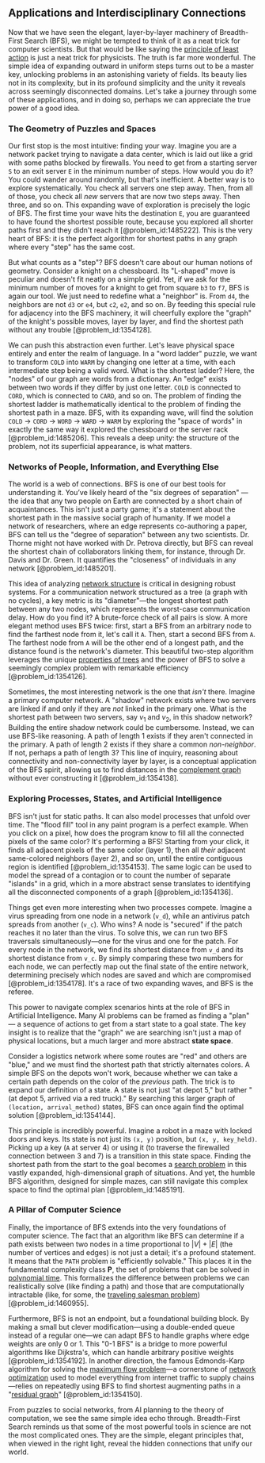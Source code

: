 ## Applications and Interdisciplinary Connections

Now that we have seen the elegant, layer-by-layer machinery of Breadth-First Search (BFS), we might be tempted to think of it as a neat trick for computer scientists. But that would be like saying the [principle of least action](@article_id:138427) is just a neat trick for physicists. The truth is far more wonderful. The simple idea of expanding outward in uniform steps turns out to be a master key, unlocking problems in an astonishing variety of fields. Its beauty lies not in its complexity, but in its profound simplicity and the unity it reveals across seemingly disconnected domains. Let's take a journey through some of these applications, and in doing so, perhaps we can appreciate the true power of a good idea.

### The Geometry of Puzzles and Spaces

Our first stop is the most intuitive: finding your way. Imagine you are a network packet trying to navigate a data center, which is laid out like a grid with some paths blocked by firewalls. You need to get from a starting server `S` to an exit server `E` in the minimum number of steps. How would you do it? You could wander around randomly, but that's inefficient. A better way is to explore systematically. You check all servers one step away. Then, from all of those, you check all *new* servers that are now two steps away. Then three, and so on. This expanding wave of exploration is precisely the logic of BFS. The first time your wave hits the destination `E`, you are guaranteed to have found the shortest possible route, because you explored all shorter paths first and they didn't reach it [@problem_id:1485222]. This is the very heart of BFS: it is the perfect algorithm for shortest paths in any graph where every "step" has the same cost.

But what counts as a "step"? BFS doesn't care about our human notions of geometry. Consider a knight on a chessboard. Its "L-shaped" move is peculiar and doesn't fit neatly on a simple grid. Yet, if we ask for the minimum number of moves for a knight to get from square `b3` to `f7`, BFS is again our tool. We just need to redefine what a "neighbor" is. From `d4`, the neighbors are not `d3` or `e4`, but `c2`, `e2`, and so on. By feeding this special rule for adjacency into the BFS machinery, it will cheerfully explore the "graph" of the knight's possible moves, layer by layer, and find the shortest path without any trouble [@problem_id:1354128].

We can push this abstraction even further. Let's leave physical space entirely and enter the realm of language. In a "word ladder" puzzle, we want to transform `COLD` into `WARM` by changing one letter at a time, with each intermediate step being a valid word. What is the shortest ladder? Here, the "nodes" of our graph are words from a dictionary. An "edge" exists between two words if they differ by just one letter. `COLD` is connected to `CORD`, which is connected to `CARD`, and so on. The problem of finding the shortest ladder is mathematically identical to the problem of finding the shortest path in a maze. BFS, with its expanding wave, will find the solution `COLD` $\to$ `CORD` $\to$ `WORD` $\to$ `WARD` $\to$ `WARM` by exploring the "space of words" in exactly the same way it explored the chessboard or the server rack [@problem_id:1485206]. This reveals a deep unity: the structure of the problem, not its superficial appearance, is what matters.

### Networks of People, Information, and Everything Else

The world is a web of connections. BFS is one of our best tools for understanding it. You’ve likely heard of the "six degrees of separation" — the idea that any two people on Earth are connected by a short chain of acquaintances. This isn't just a party game; it's a statement about the shortest path in the massive social graph of humanity. If we model a network of researchers, where an edge represents co-authoring a paper, BFS can tell us the "degree of separation" between any two scientists. Dr. Thorne might not have worked with Dr. Petrova directly, but BFS can reveal the shortest chain of collaborators linking them, for instance, through Dr. Davis and Dr. Green. It quantifies the "closeness" of individuals in any network [@problem_id:1485201].

This idea of analyzing [network structure](@article_id:265179) is critical in designing robust systems. For a communication network structured as a tree (a graph with no cycles), a key metric is its "diameter"—the longest shortest path between any two nodes, which represents the worst-case communication delay. How do you find it? A brute-force check of all pairs is slow. A more elegant method uses BFS twice: first, start a BFS from an arbitrary node to find the farthest node from it, let's call it `A`. Then, start a second BFS from `A`. The farthest node from `A` will be the other end of a longest path, and the distance found is the network's diameter. This beautiful two-step algorithm leverages the unique [properties of trees](@article_id:269619) and the power of BFS to solve a seemingly complex problem with remarkable efficiency [@problem_id:1354126].

Sometimes, the most interesting network is the one that *isn't* there. Imagine a primary computer network. A "shadow" network exists where two servers are linked if and only if they are *not* linked in the primary one. What is the shortest path between two servers, say $v_1$ and $v_2$, in this shadow network? Building the entire shadow network could be cumbersome. Instead, we can use BFS-like reasoning. A path of length 1 exists if they aren't connected in the primary. A path of length 2 exists if they share a common *non-neighbor*. If not, perhaps a path of length 3? This line of inquiry, reasoning about connectivity and non-connectivity layer by layer, is a conceptual application of the BFS spirit, allowing us to find distances in the [complement graph](@article_id:275942) without ever constructing it [@problem_id:1354138].

### Exploring Processes, States, and Artificial Intelligence

BFS isn't just for static paths. It can also model processes that unfold over time. The "flood fill" tool in any paint program is a perfect example. When you click on a pixel, how does the program know to fill all the connected pixels of the same color? It's performing a BFS! Starting from your click, it finds all adjacent pixels of the same color (layer 1), then all *their* adjacent same-colored neighbors (layer 2), and so on, until the entire contiguous region is identified [@problem_id:1354153]. The same logic can be used to model the spread of a contagion or to count the number of separate "islands" in a grid, which in a more abstract sense translates to identifying all the disconnected components of a graph [@problem_id:1354136].

Things get even more interesting when two processes compete. Imagine a virus spreading from one node in a network (`v_d`), while an antivirus patch spreads from another (`v_c`). Who wins? A node is "secured" if the patch reaches it no later than the virus. To solve this, we can run two BFS traversals simultaneously—one for the virus and one for the patch. For every node in the network, we find its shortest distance from `v_d` and its shortest distance from `v_c`. By simply comparing these two numbers for each node, we can perfectly map out the final state of the entire network, determining precisely which nodes are saved and which are compromised [@problem_id:1354178]. It's a race of two expanding waves, and BFS is the referee.

This power to navigate complex scenarios hints at the role of BFS in Artificial Intelligence. Many AI problems can be framed as finding a "plan" — a sequence of actions to get from a start state to a goal state. The key insight is to realize that the "graph" we are searching isn't just a map of physical locations, but a much larger and more abstract **state space**.

Consider a logistics network where some routes are "red" and others are "blue," and we must find the shortest path that strictly alternates colors. A simple BFS on the depots won't work, because whether we can take a certain path depends on the color of the *previous* path. The trick is to expand our definition of a state. A state is not just "at depot 5," but rather "(at depot 5, arrived via a red truck)." By searching this larger graph of `(location, arrival_method)` states, BFS can once again find the optimal solution [@problem_id:1354144].

This principle is incredibly powerful. Imagine a robot in a maze with locked doors and keys. Its state is not just its `(x, y)` position, but `(x, y, key_held)`. Picking up a key (`A` at server 4) or using it (to traverse the firewalled connection between 3 and 7) is a transition in this state space. Finding the shortest path from the start to the goal becomes a [search problem](@article_id:269942) in this vastly expanded, high-dimensional graph of situations. And yet, the humble BFS algorithm, designed for simple mazes, can still navigate this complex space to find the optimal plan [@problem_id:1485191].

### A Pillar of Computer Science

Finally, the importance of BFS extends into the very foundations of computer science. The fact that an algorithm like BFS can determine if a path exists between two nodes in a time proportional to $|V| + |E|$ (the number of vertices and edges) is not just a detail; it's a profound statement. It means that the `PATH` problem is "efficiently solvable." This places it in the fundamental complexity class **P**, the set of problems that can be solved in [polynomial time](@article_id:137176). This formalizes the difference between problems we can realistically solve (like finding a path) and those that are computationally intractable (like, for some, the [traveling salesman problem](@article_id:273785)) [@problem_id:1460955].

Furthermore, BFS is not an endpoint, but a foundational building block. By making a small but clever modification—using a double-ended queue instead of a regular one—we can adapt BFS to handle graphs where edge weights are only 0 or 1. This "0-1 BFS" is a bridge to more powerful algorithms like Dijkstra's, which can handle arbitrary positive weights [@problem_id:1354192]. In another direction, the famous Edmonds-Karp algorithm for solving the [maximum flow problem](@article_id:272145)—a cornerstone of [network optimization](@article_id:266121) used to model everything from internet traffic to supply chains—relies on repeatedly using BFS to find shortest augmenting paths in a "[residual graph](@article_id:272602)" [@problem_id:1354150].

From puzzles to social networks, from AI planning to the theory of computation, we see the same simple idea echo through. Breadth-First Search reminds us that some of the most powerful tools in science are not the most complicated ones. They are the simple, elegant principles that, when viewed in the right light, reveal the hidden connections that unify our world.